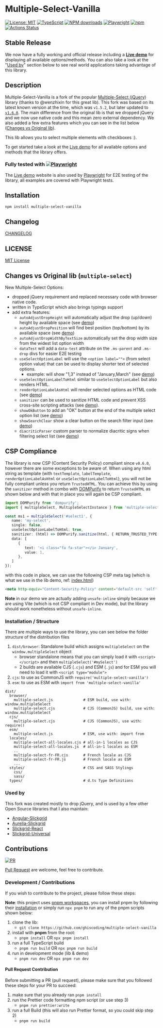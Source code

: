 # Multiple-Select-Vanilla

[![License: MIT](https://img.shields.io/badge/License-MIT-yellow.svg)](https://opensource.org/licenses/MIT)
[![TypeScript](https://img.shields.io/badge/%3C%2F%3E-TypeScript-%230074c1.svg)](http://www.typescriptlang.org/)
[![NPM downloads](https://img.shields.io/npm/dy/multiple-select-vanilla)](https://npmjs.org/package/multiple-select-vanilla)
[![Playwright](https://img.shields.io/badge/tested%20with-Playwright-45ba4b.svg?logo=playwright)](https://playwright.dev/)
[![npm](https://img.shields.io/npm/v/multiple-select-vanilla.svg?logo=npm&logoColor=fff&label=npm)](https://www.npmjs.com/package/multiple-select-vanilla)
[![Actions Status](https://github.com/ghiscoding/multiple-select-vanilla/actions/workflows/main.yml/badge.svg)](https://github.com/ghiscoding/multiple-select-vanilla/actions)

## Stable Release
We now have a fully working and official release including a [**Live demo**](https://ghiscoding.github.io/multiple-select-vanilla/) for displaying all available options/methods. You can also take a look at the "[Used by](#used-by)" section below to see real world applications taking advantage of this library.

## Description
Multiple-Select-Vanilla is a fork of the popular [Multiple-Select (jQuery)](https://github.com/wenzhixin/multiple-select) library (thanks to @wenzhixin for this great lib). This fork was based on its latest known version at the time, which was `v1.5.2`, but later updated to [`v1.6.0`](https://github.com/wenzhixin/multiple-select/releases/tag/1.6.0). The main difference from the original lib is that we dropped jQuery and we now use native code and this mean zero external dependency. We also added a few extra features which you can see in the list below ([Changes vs Original lib](#changes-vs-original-lib)).

This lib allows you to select multiple elements with checkboxes :).

To get started take a look at the [Live demo](https://ghiscoding.github.io/multiple-select-vanilla/) for all available options and methods that the library offers.


### Fully tested with [![Playwright](https://img.shields.io/badge/tested%20with-Playwright-45ba4b.svg?logo=playwright)](https://playwright.dev/)

The [Live demo](https://ghiscoding.github.io/multiple-select-vanilla/) website is also used by [Playwright](https://playwright.dev/) for E2E testing of the library, all examples are covered with Playwright tests.

## Installation

```sh
npm install multiple-select-vanilla
```

## Changelog

[CHANGELOG](https://github.com/ghiscoding/multiple-select-vanilla/blob/main/packages/multiple-select-vanilla/CHANGELOG.md)

## LICENSE

[MIT License](https://github.com/ghiscoding/multiple-select-vanilla/blob/main/LICENSE)


## Changes vs Original lib (`multiple-select`)
New Multiple-Select Options:
- dropped jQuery requirement and replaced necessary code with browser native code.
- written in TypeScript which also brings typings support
- add extra features:
  - `autoAdjustDropHeight` will automatically adjust the drop (up/down) height by available space (see [demo](https://ghiscoding.github.io/multiple-select-vanilla/#/options30))
  - `autoAdjustDropPosition` will find best position (top/bottom) by its available space (see [demo](https://ghiscoding.github.io/multiple-select-vanilla/#/options29))
  - `autoAdjustDropWidthByTextSize` automatically set the drop width size from the widest list option width
  - `dataTest` will add a `data-test` attribute on the `.ms-parent` and `.ms-drop` divs for easier E2E testing
  - `useSelectOptionLabel` will use the `<option label="">` (from select option value) that can be used to display shorter text of selected options.
    - example: will show "1,3" instead of "January,March" (see [demo](https://ghiscoding.github.io/multiple-select-vanilla/#/options31))
  - `useSelectOptionLabelToHtml` similar to `useSelectOptionLabel` but also renders HTML.
  - `renderOptionLabelAsHtml` will render selected options as HTML code (see [demo](https://ghiscoding.github.io/multiple-select-vanilla/#/options27))
  - `sanitizer` can be used to sanitize HTML code and prevent XSS cross-site scripting attacks (see [demo](https://ghiscoding.github.io/multiple-select-vanilla/#/options32)).
  - `showOkButton` to add an "OK" button at the end of the multiple select option list (see [demo](https://ghiscoding.github.io/multiple-select-vanilla/#/options25))
  - `showSearchClear` show a clear button on the search filter input (see [demo](https://ghiscoding.github.io/multiple-select-vanilla/#/options34))
  - `diacriticParser` custom parser to normalize diacritic signs when filtering select list (see [demo](https://ghiscoding.github.io/multiple-select-vanilla/#/options35))

## CSP Compliance
The library is now CSP (Content Security Policy) compliant since `v0.6.0`, however there are some exceptions to be aware of. When using any html string as template (with `textTemplate`, `labelTemplate`, `renderOptionLabelAsHtml` or `useSelectOptionLabelToHtml`), you will not be fully compliant unless you return `TrustedHTML`. You can achieve this by using the `sanitizer` method in combo with [DOMPurify](https://github.com/cure53/DOMPurify) to return `TrustedHTML` as shown below and with that in place you will again be CSP compliant.

```typescript
import DOMPurify from 'dompurify';
import { multipleSelect, MultipleSelectInstance } from 'multiple-select-vanilla';

const ms1 = multipleSelect('#select1', {
   name: 'my-select',
   single: false,
   useSelectOptionLabelToHtml: true,
   sanitizer: (html) => DOMPurify.sanitize(html, { RETURN_TRUSTED_TYPE: true }),
   data: [
      {
         text: '<i class="fa fa-star"></i> January',
         value: 1,
      },
   ]
});
```
with this code in place, we can use the following CSP meta tag (which is what we use in the lib demo, ref: [index.html](https://github.com/ghiscoding/multiple-select-vanilla/blob/main/demo/index.html#L7))
```html
<meta http-equiv="Content-Security-Policy" content="default-src 'self';style-src 'self' data:; img-src * 'self' data: https:; require-trusted-types-for 'script'; trusted-types dompurify">
```
**Note** in our demo we are actually adding `unsafe-inline` simply because we are using Vite (which is not CSP compliant in Dev mode), but the library should work nonetheless without `unsafe-inline`.

### Installation / Structure
There are multiple ways to use the library, you can see below the folder structure of the distribution files
1. `dist/browser`: Standalone build which assigns `multipleSelect` on the `window.multipleSelect` object
   - browser standalone means that you can simply load it with `<script></script>` and then `multipleSelect('#mySelect')`
   - 2 builds are available CJS (`.cjs`) and ESM (`.js`) and for ESM you will need to load it with `<script type="module">`
2. `cjs`: to use as CommonJS with `require('multiple-select-vanilla')`
3. `esm`: to use as ESM with `import from 'multiple-select-vanilla'`

```
dist/
  browser/
    multiple-select.js              # ESM build, use with: window.multipleSelect
    multiple-select.cjs             # CJS (CommonJS) build, use with: window.multipleSelect
  cjs/
    multiple-select.cjs             # CJS (CommonJS), use with: require()
  esm/
    multiple-select.js              # ESM, use with: import from
  locales/
    multiple-select-all-locales.cjs # all-in-1 locales as CJS
    multiple-select-all-locales.js  # all-in-1 locales as ESM
    ..
    multiple-select-fr-FR.cjs       # French locale as CJS
    multiple-select-fr-FR.js        # French locale as ESM
    ...
  styles/                           # CSS and SASS Stylings
    css/
    sass/
  types/                            # d.ts Type Definitions
```

### Used by
This fork was created mostly to drop jQuery, and is used by a few other Open Source libraries that I also maintain:
- [Angular-Slickgrid](https://github.com/ghiscoding/Angular-Slickgrid)
- [Aurelia-Slickgrid](https://github.com/ghiscoding/aurelia-slickgrid)
- [Slickgrid-React](https://github.com/ghiscoding/slickgrid-react)
- [Slickgrid-Universal](https://github.com/ghiscoding/slickgrid-universal)

## Contributions

[![PR](https://img.shields.io/badge/PR-Welcome-1abc9c)](https://github.com/ghiscoding/multiple-select-vanilla/pulls)

[Pull Request](https://github.com/ghiscoding/multiple-select-vanilla/pulls) are welcome, feel free to contribute.

### Development / Contributions

If you wish to contribute to the project, please follow these steps:

**Note**: this project uses [pnpm workspaces](https://pnpm.io/workspaces), you can install pnpm by following their [installation](https://pnpm.io/installation) or simply run `npx pnpm` to run any of the pnpm scripts shown below:

1. clone the lib:
   - `git clone https://github.com/ghiscoding/multiple-select-vanilla`
2. install with **pnpm** from the root:
   - `pnpm install` OR `npx pnpm install`
3. run a full TypeScript build
   - `pnpm run build` OR `npx pnpm run build`
4. run in development mode (lib & demo)
   - `pnpm run dev` OR `npx pnpm run dev`

#### Pull Request Contribution

Before submitting a PR (pull request), please make sure that you followed these steps for your PR to succeed:
1. make sure that you already ran `pnpm install`
2. run the Prettier code formatting npm script (or use step 3)
   - `pnpm run prettier:write`
3. run a full Build (this will also run Prettier format, so you could skip step 2)
   - `pnpm run build`
